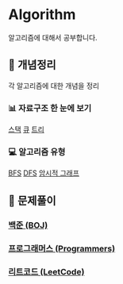 # Algorithm

알고리즘에 대해서 공부합니다.

## 📌 개념정리

각 알고리즘에 대한 개념을 정리

### 📊 자료구조 한 눈에 보기

[스택](./개념정리/stack.md)
[큐](./개념정리/queue.md)
[트리](./개념정리/Tree.md)

### 💻 알고리즘 유형

[BFS](./개념정리/BFS.md)
[DFS](./개념정리/DFS.md)
[암시적 그래프](./개념정리/ImplictGrapgh.md)

## 📝 문제풀이

### [백준 (BOJ)](./백준/)

### [프로그래머스 (Programmers)](./프로그래머스/)

### [리트코드 (LeetCode)](./LeetCode/)

